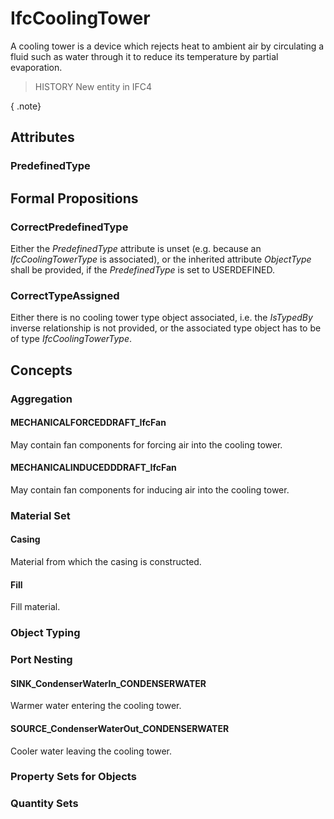 # IfcCoolingTower

A cooling tower is a device which rejects heat to ambient air by circulating a fluid such as water through it to reduce its temperature by partial evaporation.
<!-- end of short definition -->

> HISTORY New entity in IFC4

{ .note}
>

## Attributes

### PredefinedType


## Formal Propositions

### CorrectPredefinedType
Either the _PredefinedType_ attribute is unset (e.g. because an _IfcCoolingTowerType_ is associated), or the inherited attribute _ObjectType_ shall be provided, if the _PredefinedType_ is set to USERDEFINED.

### CorrectTypeAssigned
Either there is no cooling tower type object associated, i.e. the _IsTypedBy_ inverse relationship is not provided, or the associated type object has to be of type _IfcCoolingTowerType_.

## Concepts

### Aggregation



#### MECHANICALFORCEDDRAFT_IfcFan

May contain fan components for forcing air into the cooling tower.

#### MECHANICALINDUCEDDDRAFT_IfcFan

May contain fan components for inducing air into the cooling tower.

### Material Set



#### Casing

Material from which the casing is constructed.

#### Fill

Fill material.

### Object Typing



### Port Nesting



#### SINK_CondenserWaterIn_CONDENSERWATER

Warmer water entering the cooling tower.

#### SOURCE_CondenserWaterOut_CONDENSERWATER

Cooler water leaving the cooling tower.

### Property Sets for Objects



### Quantity Sets



